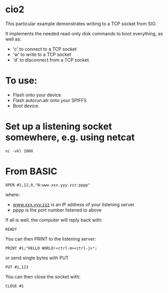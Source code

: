 cio2
====

This particular example demonstrates writing to a TCP socket from SIO.

It implements the needed read-only disk commands to boot everything, as well as:

* 'c' to connect to a TCP socket
* 'w' to write to a TCP socket
* 'd' to disconnect from a TCP socket.

To use:
=======

* Flash onto your device
* Flash autorun.atr onto your SPIFFS
* Boot device.

Set up a listening socket somewhere, e.g. using netcat
======================================================

```
nc -vkl 2000
```

From BASIC
==========

```
OPEN #1,12,0,"N:www.xxx.yyy.zzz:pppp"
```

where:
* www.xxx.yyy.zzz is an IP address of your listening server
* pppp is the port number listened to above

If all is well, the computer will reply back with:

```
READY
```

You can then PRINT to the listening server:

```
PRINT #1;"HELLO WORLD!<ctrl-m><ctrl-j>";
```

or send single bytes with PUT

```
PUT #1,123
```

You can then close the socket with:

```
CLOSE #1
```

